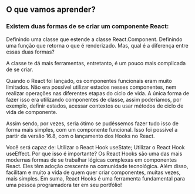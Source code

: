 ## O que vamos aprender?
### Existem duas formas de se criar um componente React:

Definindo uma classe que estende a classe React.Component.
Definindo uma função que retorna o que é renderizado.
Mas, qual é a diferença entre essas duas formas?

A classe te dá mais ferramentas, entretanto, é um pouco mais complicada de se criar.

Quando o React foi lançado, os componentes funcionais eram muito limitados. Não era possível utilizar estados nesses componentes, nem realizar operações nas diferentes etapas do ciclo de vida. A única forma de fazer isso era utilizando componentes de classe, assim poderíamos, por exemplo, definir estados, acessar contextos ou usar métodos de ciclo de vida de componente.

Assim sendo, por vezes, seria ótimo se pudéssemos fazer tudo isso de forma mais simples, com um componente funcional. Isso foi possível a partir da versão 16.8, com o lançamento dos Hooks no React.

Você será capaz de:
Utilizar o React Hook useState;
Utilizar o React Hook useEffect.
Por que isso é importante?
Os React Hooks são uma das mais modernas formas de se trabalhar lógicas complexas em componentes React. Eles têm adoção crescente na comunidade tecnológica. Além disso, facilitam e muito a vida de quem quer criar componentes, muitas vezes, mais simples. Em suma, React Hooks é uma ferramenta fundamental para uma pessoa programadora ter em seu portfólio!